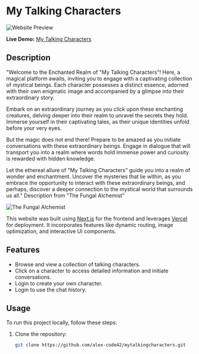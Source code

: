 # My Talking Characters

![Website Preview](https://res.cloudinary.com/dqbpcswn9/image/upload/v1695376335/website2_sro3ey.png)

**Live Demo:** [My Talking Characters](https://mytalkingcharacters.vercel.app/)

## Description

"Welcome to the Enchanted Realm of "My Talking Characters"! Here, a magical platform awaits, inviting you to engage with a captivating collection of mystical beings. Each character possesses a distinct essence, adorned with their own enigmatic image and accompanied by a glimpse into their extraordinary story.

Embark on an extraordinary journey as you click upon these enchanting creatures, delving deeper into their realm to unravel the secrets they hold. Immerse yourself in their captivating tales, as their unique identities unfold before your very eyes.

But the magic does not end there! Prepare to be amazed as you initiate conversations with these extraordinary beings. Engage in dialogue that will transport you into a realm where words hold immense power and curiosity is rewarded with hidden knowledge.

Let the ethereal allure of "My Talking Characters" guide you into a realm of wonder and enchantment. Uncover the mysteries that lie within, as you embrace the opportunity to interact with these extraordinary beings, and perhaps, discover a deeper connection to the mystical world that surrounds us all." Description from "The Fungal Alchemist"

![The Fungal Alchemist](https://res.cloudinary.com/dqbpcswn9/image/upload/v1694769963/fungal_alchemist_i7asno.png)

This website was built using [Next.js](https://nextjs.org/) for the frontend and leverages [Vercel](https://vercel.com/) for deployment. It incorporates features like dynamic routing, image optimization, and interactive UI components.

## Features

- Browse and view a collection of talking characters.
- Click on a character to access detailed information and initiate conversations.
- Login to create your own character.
- Login to use the chat history.

## Usage

To run this project locally, follow these steps:

1. Clone the repository:

   ```bash
   git clone https://github.com/alex-code42/mytalkingcharacters.git
   ```
